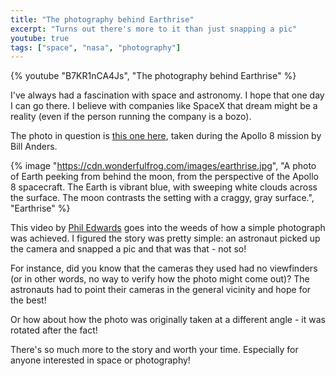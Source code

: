 ```yaml
---
title: "The photography behind Earthrise"
excerpt: "Turns out there's more to it than just snapping a pic"
youtube: true
tags: ["space", "nasa", "photography"]
---
```


{% youtube "B7KR1nCA4Js", "The photography behind Earthrise" %}

I've always had a fascination with space and astronomy. I hope that one day I can go there. I believe with companies like SpaceX that dream might be a reality (even if the person running the company is a bozo).

The photo in question is [this one here](https://www.nasa.gov/image-article/apollo-8-earthrise/), taken during the Apollo 8 mission by Bill Anders.

{% image "https://cdn.wonderfulfrog.com/images/earthrise.jpg", "A photo of Earth peeking from behind the moon, from the perspective of the Apollo 8 spacecraft. The Earth is vibrant blue, with sweeping white clouds across the surface. The moon contrasts the setting with a craggy, gray surface.", "Earthrise" %}

This video by [Phil Edwards](https://www.youtube.com/@PhilEdwardsInc) goes into the weeds of how a simple photograph was achieved. I figured the story was pretty simple: an astronaut picked up the camera and snapped a pic and that was that - not so!

For instance, did you know that the cameras they used had no viewfinders (or in other words, no way to verify how the photo might come out)? The astronauts had to point their cameras in the general vicinity and hope for the best!

Or how about how the photo was originally taken at a different angle - it was rotated after the fact!

There's so much more to the story and worth your time. Especially for anyone interested in space or photography!

